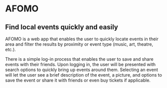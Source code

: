 # AFOMO
## Find local events quickly and easily

AFOMO is a web app that enables the user to quickly locate events in their area and filter the results by proximity or event type (music, art, theatre, etc.).

There is a simple log-in process that enables the user to save and share events with their friends. Upon logging in, the user will be presented with search options to quickly bring up events around them. Selecting an event will let the user see a brief description of the event, a picture, and options to save the event or share it with friends or even buy tickets if applicable.
